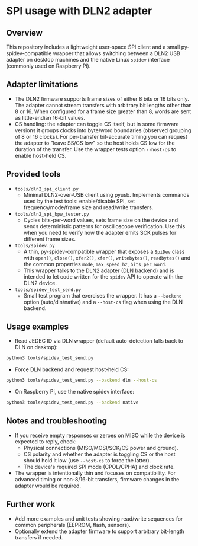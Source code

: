 SPI usage with DLN2 adapter
==========================

Overview
--------
This repository includes a lightweight user-space SPI client and a small
py-spidev-compatible wrapper that allows switching between a DLN2 USB
adapter on desktop machines and the native Linux `spidev` interface (commonly
used on Raspberry Pi).

Adapter limitations
-------------------
- The DLN2 firmware supports frame sizes of either 8 bits or 16 bits only.
  The adapter cannot stream transfers with arbitrary bit lengths other than
  8 or 16. When configured for a frame size greater than 8, words are sent
  as little-endian 16-bit values.
- CS handling: the adapter can toggle CS itself, but in some firmware
  versions it groups clocks into byte/word boundaries (observed grouping of
  8 or 16 clocks). For per-transfer bit-accurate timing you can request the
  adapter to "leave SS/CS low" so the host holds CS low for the duration of
  the transfer. Use the wrapper tests option `--host-cs` to enable host-held
  CS.

Provided tools
--------------
- `tools/dln2_spi_client.py`
  - Minimal DLN2-over-USB client using pyusb. Implements commands used by
    the test tools: enable/disable SPI, set frequency/mode/frame size and
    read/write transfers.
- `tools/dln2_spi_bpw_tester.py`
  - Cycles bits-per-word values, sets frame size on the device and sends
    deterministic patterns for oscilloscope verification. Use this when you
    need to verify how the adapter emits SCK pulses for different frame sizes.
- `tools/spidev.py`
  - A thin, py-spidev-compatible wrapper that exposes a `SpiDev` class with
    `open()`, `close()`, `xfer2()`, `xfer()`, `writebytes()`, `readbytes()`
    and the common properties `mode`, `max_speed_hz`, `bits_per_word`.
  - This wrapper talks to the DLN2 adapter (DLN backend) and is intended to
    let code written for the `spidev` API to operate with the DLN2 device.
- `tools/spidev_test_send.py`
  - Small test program that exercises the wrapper. It has a `--backend`
    option (auto/dln/native) and a `--host-cs` flag when using the DLN backend.

Usage examples
--------------
- Read JEDEC ID via DLN wrapper (default auto-detection falls back to DLN on
  desktop):

```bash
python3 tools/spidev_test_send.py
```

- Force DLN backend and request host-held CS:

```bash
python3 tools/spidev_test_send.py --backend dln --host-cs
```

- On Raspberry Pi, use the native spidev interface:

```bash
python3 tools/spidev_test_send.py --backend native
```

Notes and troubleshooting
-------------------------
- If you receive empty responses or zeroes on MISO while the device is
  expected to reply, check:
  - Physical connections (MISO/MOSI/SCK/CS power and ground).
  - CS polarity and whether the adapter is toggling CS or the host should
    hold it low (use `--host-cs` to force the latter).
  - The device's required SPI mode (CPOL/CPHA) and clock rate.
- The wrapper is intentionally thin and focuses on compatibility. For
  advanced timing or non-8/16-bit transfers, firmware changes in the adapter
  would be required.

Further work
------------
- Add more examples and unit tests showing read/write sequences for common
  peripherals (EEPROM, flash, sensors).
- Optionally extend the adapter firmware to support arbitrary bit-length
  transfers if needed.

